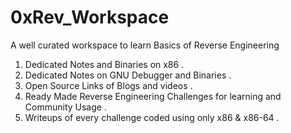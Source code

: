 # 0xRev_Workspace
A well curated workspace to learn Basics of Reverse Engineering 
1. Dedicated Notes and Binaries on x86  . 
2. Dedicated Notes on GNU Debugger and Binaries . 
3. Open Source Links of Blogs and videos . 
4. Ready Made Reverse Engineering Challenges for learning and Community Usage . 
5. Writeups of every challenge coded using only x86 & x86-64 .  

